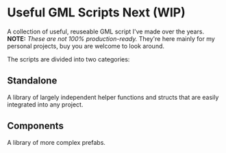 # Useful GML Scripts Next (WIP)

A collection of useful, reuseable GML script I've made over the years. **NOTE:** *These are not 100% production-ready.* They're here mainly for my personal projects, buy you are welcome to look around.

The scripts are divided into two categories:

## Standalone

A library of largely independent helper functions and structs that are easily integrated into any project.

## Components

A library of more complex prefabs.
